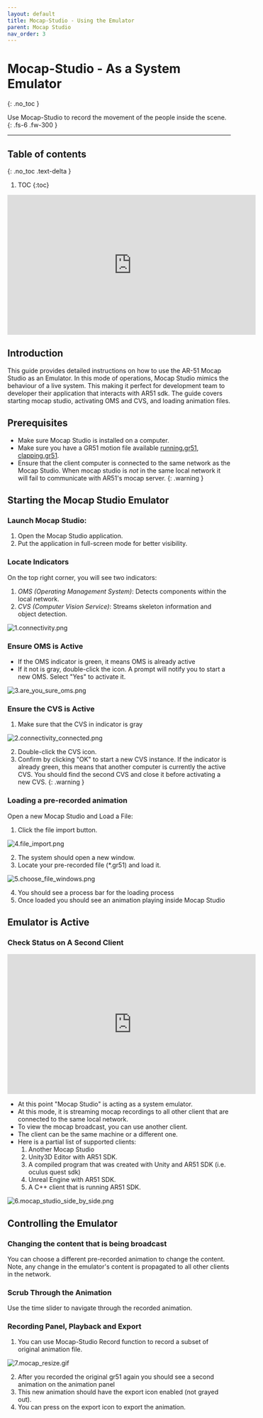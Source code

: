 ```yaml
---
layout: default
title: Mocap-Studio - Using the Emulator
parent: Mocap Studio
nav_order: 3
---
```


# Mocap-Studio - As a System Emulator
{: .no_toc }

Use Mocap-Studio to record the movement of the people inside the scene.
{: .fs-6 .fw-300 }



---
## Table of contents
{: .no_toc .text-delta }

1. TOC
{:toc}


<iframe width="560" height="315" src="https://www.youtube.com/embed/HKpiEfGotZ8?si=tR-lHhPAk3t_ZBug" frameborder="0" allowfullscreen></iframe>

## Introduction
This guide provides detailed instructions on how to use the AR-51 Mocap Studio as an Emulator.
In this mode of operations, Mocap Studio mimics the behaviour of a live system.
This making it perfect for development team to developer their application that interacts with AR51 sdk.
The guide covers starting mocap studio, activating OMS and CVS, and loading animation files.

## Prerequisites
* Make sure Mocap Studio is installed on a computer.
* Make sure you have a GR51 motion file available [running.gr51](/assets/gr51/running_take001_2023-10-19_17-16-32_2023-10-19_17-16-47.gr51), [clapping.gr51](/assets/gr51/Bclapping003_2023-10-19_13-56-23_2023-10-19_13-56-32.gr51).
* Ensure that the client computer is connected to the same network as the Mocap Studio.
When mocap studio is *not* in the same local network it will fail to communicate with AR51's mocap server.
{: .warning }


## Starting the Mocap Studio Emulator
### Launch Mocap Studio:
1. Open the Mocap Studio application.
2. Put the application in full-screen mode for better visibility.

### Locate Indicators
On the top right corner, you will see two indicators: 
1. *OMS (Operating Management System)*: Detects components within the local network.
2. *CVS (Computer Vision Service)*: Streams skeleton information and object detection.

![1.connectivity.png](/assets/images/mocap_studio_emulator/1.no_connectivity.png)

### Ensure OMS is Active
* If the OMS indicator is green, it means OMS is already active
* If it not is gray, double-click the icon. A prompt will notify you to start a new OMS. Select "Yes" to activate it.

![3.are_you_sure_oms.png](/assets/images/mocap_studio_emulator/3.are_you_sure_oms.png)

### Ensure the CVS is Active
1. Make sure that the CVS in indicator is gray

![2.connectivity_connected.png](/assets/images/mocap_studio_emulator/2.connectivity_connected.png)

2. Double-click the CVS icon.
3. Confirm by clicking "OK" to start a new CVS instance.
If the indicator is already green, this means that another computer is currently the active CVS. You should find the second CVS and close it before activating a new CVS.
{: .warning }

### Loading a pre-recorded animation 
Open a new Mocap Studio and Load a File:
1. Click the file import button.

![4.file_import.png](/assets/images/mocap_studio_emulator/4.file_import.png)

2. The system should open a new window.
3. Locate your pre-recorded file (*.gr51) and load it.

![5.choose_file_windows.png](/assets/images/mocap_studio_emulator/5.choose_file_windows.png)

4. You should see a process bar for the loading process
5. Once loaded you should see an animation playing inside Mocap Studio

## Emulator is Active
### Check Status on A Second Client 
<iframe width="560" height="315" src="https://www.youtube.com/embed/EDgn7kPi5Rw?si=n-yRnJSeP_Jw6086" frameborder="0" allowfullscreen></iframe>

* At this point "Mocap Studio" is acting as a system emulator. 
* At this mode, it is streaming mocap recordings to all other client that are connected to the same local network.
* To view the mocap broadcast, you can use another client.
* The client can be the same machine or a different one.
* Here is a partial list of supported clients:
  1. Another Mocap Studio
  2. Unity3D Editor with AR51 SDK. 
  3. A compiled program that was created with Unity and AR51 SDK (i.e. oculus quest sdk)
  4. Unreal Engine with AR51 SDK.
  5. A C++ client that is running AR51 SDK.

![6.mocap_studio_side_by_side.png](/assets/images/mocap_studio_emulator/6.mocap_studio_side_by_side.png)

## Controlling the Emulator
### Changing the content that is being broadcast
You can choose a different pre-recorded animation to change the content.
Note, any change in the emulator's content is propagated to all other clients in the network.

### Scrub Through the Animation
Use the time slider to navigate through the recorded animation.

### Recording Panel, Playback and Export
1. You can use Mocap-Studio Record function to record a subset of original animation file.

![7.mocap_resize.gif](/assets/images/mocap_studio_emulator/7.mocap_resize.gif)

2. After you recorded the original gr51 again you should see a second animation on the animation panel
3. This new animation should have the export icon enabled (not grayed out).
4. You can press on the export icon to export the animation.
